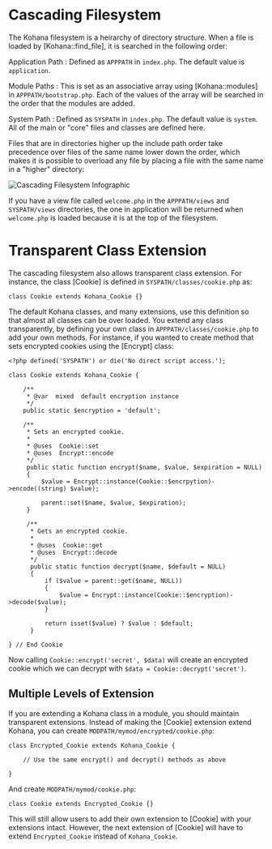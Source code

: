 # Cascading Filesystem

The Kohana filesystem is a heirarchy of directory structure. When a file is
loaded by [Kohana::find_file], it is searched in the following order:

Application Path
: Defined as `APPPATH` in `index.php`. The default value is `application`.

Module Paths
: This is set as an associative array using [Kohana::modules] in `APPPATH/bootstrap.php`.
  Each of the values of the array will be searched in the order that the modules
  are added.

System Path
: Defined as `SYSPATH` in `index.php`. The default value is `system`. All of the
  main or "core" files and classes are defined here.

Files that are in directories higher up the include path order take precedence
over files of the same name lower down the order, which makes it is possible to
overload any file by placing a file with the same name in a "higher" directory:

![Cascading Filesystem Infographic](img/cascading_filesystem.png)

If you have a view file called `welcome.php` in the `APPPATH/views` and
`SYSPATH/views` directories, the one in application will be returned when
`welcome.php` is loaded because it is at the top of the filesystem.

# Transparent Class Extension

The cascading filesystem also allows transparent class extension. For instance,
the class [Cookie] is defined in `SYSPATH/classes/cookie.php` as:

    class Cookie extends Kohana_Cookie {}

The default Kohana classes, and many extensions, use this definition so that
almost all classes can be over loaded. You extend any class transparently,
by defining your own class in `APPPATH/classes/cookie.php` to add your own methods.
For instance, if you wanted to create method that sets encrypted cookies using
the [Encrypt] class:

	<?php defined('SYSPATH') or die('No direct script access.');

    class Cookie extends Kohana_Cookie {

        /**
         * @var  mixed  default encryption instance
         */
        public static $encryption = 'default';

        /**
         * Sets an encrypted cookie.
         *
         * @uses  Cookie::set
         * @uses  Encrypt::encode
         */
         public static function encrypt($name, $value, $expiration = NULL)
         {
             $value = Encrypt::instance(Cookie::$encrpytion)->encode((string) $value);

             parent::set($name, $value, $expiration);
         }

         /**
          * Gets an encrypted cookie.
          *
          * @uses  Cookie::get
          * @uses  Encrypt::decode
          */
          public static function decrypt($name, $default = NULL)
          {
              if ($value = parent::get($name, NULL))
              {
                  $value = Encrypt::instance(Cookie::$encryption)->decode($value);
              }

              return isset($value) ? $value : $default;
          }

    } // End Cookie

Now calling `Cookie::encrypt('secret', $data)` will create an encrypted cookie
which we can decrypt with `$data = Cookie::decrypt('secret')`.

## Multiple Levels of Extension

If you are extending a Kohana class in a module, you should maintain
transparent extensions. Instead of making the [Cookie] extension extend Kohana,
you can create `MODPATH/mymod/encrypted/cookie.php`:

    class Encrypted_Cookie extends Kohana_Cookie {

        // Use the same encrypt() and decrypt() methods as above

    }

And create `MODPATH/mymod/cookie.php`:

    class Cookie extends Encrypted_Cookie {}

This will still allow users to add their own extension to [Cookie] with your
extensions intact. However, the next extension of [Cookie] will have to extend
`Encrypted_Cookie` instead of `Kohana_Cookie`.
